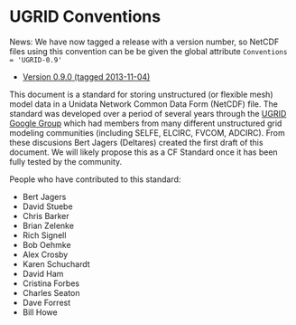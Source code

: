 UGRID Conventions
=================
News: We have now tagged a release with a version number, so NetCDF files using this convention can be be given the global attribute `Conventions = 'UGRID-0.9'`
* [Version 0.9.0  (tagged 2013-11-04)](https://github.com/ugrid-conventions/ugrid-conventions/blob/v0.9.0/ugrid-conventions.md)

This document is a standard for storing unstructured (or flexible mesh) model data in a Unidata Network Common Data Form (NetCDF) file. The standard was developed over a period of several years through the [UGRID Google Group](https://groups.google.com/forum/#!forum/ugrid-interoperability) which had members from many different unstructured grid modeling communities (including SELFE, ELCIRC, FVCOM, ADCIRC).  From these discusions Bert Jagers (Deltares) created the first draft of this document. We will likely propose this as a CF Standard once it has been fully tested by the community.

People who have contributed to this standard:

* Bert Jagers
* David Stuebe
* Chris Barker
* Brian Zelenke
* Rich Signell
* Bob Oehmke
* Alex Crosby
* Karen Schuchardt
* David Ham
* Cristina Forbes
* Charles Seaton
* Dave Forrest
* Bill Howe



